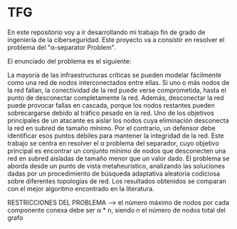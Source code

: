 # TFG

En este repositorio voy a ir desarrollando mi trabajo fin de grado de ingeniería de la ciberseguridad. Este proyecto va a consistir en resolver el problema del "α-separator Problem".

El enunciado del problema es el siguiente:

La mayoría de las infraestructuras críticas se pueden modelar fácilmente como una red de nodos interconectados entre ellas. Si uno o más nodos de la red fallan, la conectividad de la red puede verse comprometida, hasta el punto de desconectar completamente la red. Además, desconectar la red puede provocar fallas en cascada, porque los nodos restantes pueden sobrecargarse debido al tráfico pesado en la red. Uno de los objetivos principales de un atacante es aislar los nodos cuya eliminación desconecta la red en subred de tamaño mínimo. Por el contrario, un defensor debe identificar esos puntos débiles para mantener la integridad de la red. Este trabajo se centra en resolver el α problema del separador, cuyo objetivo principal es encontrar un conjunto mínimo de nodos que desconecten una red en subred aisladas de tamaño menor que un valor dado. El problema se aborda desde un punto de vista metaheurístico, analizando las soluciones dadas por un procedimiento de búsqueda adaptativa aleatoria codiciosa sobre diferentes topologías de red. Los resultados obtenidos se comparan con el mejor algoritmo encontrado en la literatura.

RESTRICCIONES DEL PROBLEMA --> el número máximo de nodos por cada componente conexa debe ser α * n, siendo n el número de nodos total del grafo

